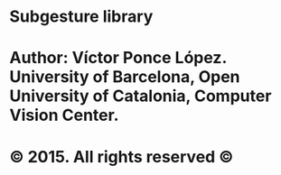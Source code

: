 # Subgesture library
#
# Author: Víctor Ponce López. University of Barcelona, Open University of Catalonia, Computer Vision Center.
# © 2015. All rights reserved ©
